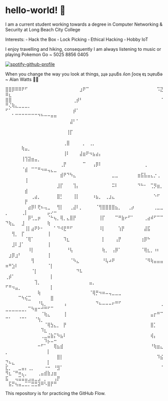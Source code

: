 # hello-world! :vulcan_salute:

I am a current student working towards a degree in Computer Networking & Security at Long Beach City College

Interests:
:white_small_square: Hack the Box
:white_small_square: Lock Picking
:white_small_square: Ethical Hacking
:white_small_square: Hobby IoT

I enjoy travelling and hiking, consequently I am always listening to music or playing Pokemon Go ~ 5025 8856 0405

[![spotify-github-profile](https://spotify-github-profile.vercel.app/api/view?uid=1266132630&cover_image=true&theme=default&show_offline=false&background_color=121212&interchange=false)](https://github.com/kittinan/spotify-github-profile)
 
When you change the way you look at things, ʇɥǝ ʇɥıuƃs ʎon ʃooʞ ɐʇ ɔɥɐuƃǝ ~ Alan Watts :bowing_woman:

⣿⣿⡿⠿⠿⠟⠋⠀⠀⠀⠀⠀⠀⠀⠀⠀⠀⠀⠀⠀⠀⠀⠀⣰⠟⠉⠀⠀⠀⠀⠀⠀⠀⠀⠀⠀⠀⠀⠀⠀⠀⠀⠀⠀⠀⠀⠀⠩⣝⠿⣆⠀⠀⠀⠀⠀⠀⠀⠀⠀⠀⠀⠀⠀⠀
⣿⣿⠀⠀⠀⠀⠀⠀⠀⠀⠀⠀⠀⠀⠀⠀⠀⠀⠀⠀⠀⢀⡾⠃⠀⠀⠀⠀⠀⠀⠀⠀⠀⠀⠀⠀⠀⠀⠀⠀⠀⠀⠀⠀⠀⠀⠀⠀⠈⠛⢌⢷⣄⣀⣀⣀⡀⠀⠀⠀⠀⠀⠀⠀⠀
⠋⠁⠀⠀⠀⠀⠀⠀⠀⠀⠀⠀⠀⠀⠀⠀⠀⠀⠀⠀⠀⡾⠁⠀⠀⠀⠀⠀⠀⠀⠀⠀⠀⠀⠀⠀⠀⠀⠀⠀⠀⠀⠀⠀⠀⠀⠀⠀⠀⠀⠀⠁⠉⠉⠉⠉⠉⠉⠉⠙⠓⠒⠒⠶⠶
⠀⠀⠀⠀⠀⠀⠀⠀⠀⠀⠀⠀⠀⠀⠀⠀⠀⠀⠀⠀⣼⠃⠁⠀⠀⠀⠀⠀⠀⠀⠀⠀⠀⠀⠀⠀⠀⠀⠀⠀⠀⠀⠀⠀⠀⠀⠀⠀⠀⠀⠀⠀⠀⠀⠀⠀⠀⠀⠀⠀⠀⠀⠀⠀⠀
⠀⠀⠀⠀⠀⠀⠀⠀⠀⠀⠀⠀⠀⠀⠀⠀⠀⠀⠀⢸⡏⠀⠀⠀⠀⠀⠀⠀⠀⠀⠀⠀⠀⠀⠀⠀⠀⠀⠀⠀⠀⠀⠀⠀⠀⠀⠀⠀⠀⠀⠀⠀⠀⠀⠀⠀⠀⠀⠀⠀⠀⠀⠀⠀⠀
⠀⠀⠀⠀⠀⠀⠀⠀⠀⠀⠀⠀⠀⠀⠀⠀⠀⠀⢀⣿⠀⠀⠀⠀⡀⠀⢀⡀⠀⠀⠀⠀⠀⠀⠀⠀⠀⠀⠀⠀⠀⠀⠀⠀⠀⠀⠀⠀⠀⠀⠀⠀⠀⠀⢷⣤⡀⠀⠀⠀⠀⠀⠀⠀⠀
⠀⠀⠀⠀⠀⠀⠀⠀⠀⠀⠀⠀⠀⠀⠀⠀⠀⠀⢸⠇⠀⠀⠀⣼⣶⠟⠲⣦⣴⡄⠀⠀⠀⠀⠀⠀⠀⠀⠀⠀⠀⠀⠀⠀⠀⠀⠀⠀⠀⠀⠀⠀⠀⠀⢸⢹⣽⣶⣤⡀⠀⠀⠀⠀⠀
⠀⠀⠀⠀⠀⠀⠀⠀⠀⠀⠀⠀⠀⠀⠀⠀⠀⢀⡟⠀⠀⠀⠀⠀⠉⠀⠀⢠⡿⠇⠀⠀⠀⠀⠀⠀⠀⠀⠀⠀⠀⠀⠀⢀⠀⠀⠀⠀⠀⠀⠀⠀⠀⠀⠈⣾⠀⠉⠉⠛⠲⠶⢤⣄⣀
⠀⠀⠀⠀⠀⠀⠀⠀⠀⠀⠀⠀⠀⠀⠀⠀⠀⣾⠟⠙⠳⣄⠀⠀⠀⠀⠀⠀⠀⠀⠀⠀⠀⣀⣀⠀⠀⠀⠀⠀⠀⣶⣯⣧⣤⣄⡐⢀⠀⠀⠀⠀⠀⠀⠀⢸⠀⠀⠀⠀⠀⠀⠀⠀⠀
⠀⠀⠀⠀⠀⠀⠀⠀⠀⠀⠀⠀⠀⠀⠀⠀⣸⡏⠀⠀⠀⢹⡄⠀⠀⠀⠀⠀⠀⠀⠀⠀⠀⠭⠇⠀⠀⠀⠀⠀⠀⠙⠓⠂⠀⢉⡻⣶⡀⠀⠀⠀⠀⠀⠀⣾⠀⠀⠀⠀⠀⠀⠀⠀⠀
⠀⠀⠀⠀⠀⠀⠀⠀⢀⣴⡀⠀⠀⠀⠀⠀⣿⡃⠀⠀⠀⢸⡇⠀⠀⠀⠀⠰⣦⡀⠀⢀⣰⣄⠀⠀⠀⠀⠀⠀⠀⠀⠀⠀⠀⠀⠑⠋⠀⠀⠀⠀⠀⠀⠀⡟⠀⠀⠀⠀⠀⠀⠀⠀⠀
⠀⠀⠀⠀⠀⠀⠀⣴⡿⠇⢟⠦⢤⣀⠀⠀⢻⡇⠀⠀⢀⣼⠇⡀⠀⠀⠀⠀⠈⢻⣿⣿⣿⣿⣦⡀⠀⠀⢀⡴⠀⠀⠀⠀⠀⠀⢀⣀⣀⡀⠀⠀⠀⠀⢀⡇⠀⠀⠀⠀⠀⠀⡤⠔⠒
⠀⠀⠀⠀⠀⠀⠀⡿⢃⣀⡶⠀⠀⠈⠓⢦⡀⢿⡀⣄⣿⡟⠀⠀⠀⠀⠀⠀⠀⢸⡏⠀⠀⠀⠉⠛⣷⠖⠋⠁⠀⠀⠀⢀⣴⠾⠋⠉⠉⠙⢷⣄⠀⠀⣸⠀⠀⠀⠀⠀⠀⠀⢷⠀⠀
⠀⠀⠀⠀⠀⠀⢸⡇⣴⠟⠗⠂⠀⠀⠀⠁⠙⠺⣟⠛⠋⠀⠀⠀⠀⠀⠀⠀⠀⠸⡇⠀⠀⠀⠀⢱⡟⠀⠀⠀⠀⠀⠀⣼⣯⠀⠀⠀⠀⠀⠀⢻⡀⠀⡏⠀⠀⠀⠀⠀⠀⠀⢸⠀⠀
⠀⠀⠀⠀⠀⠀⠈⢿⠁⠀⠀⠀⠀⠀⠀⠀⠀⠀⠹⣆⠀⠀⠀⠀⠀⠀⠀⠀⠀⠀⡇⠀⠀⠀⢠⡟⠀⠀⠀⠀⠀⠀⢰⡿⠓⠀⠀⠀⠀⠀⠀⣸⠇⣸⠁⠀⠀⠀⠀⠀⠀⠀⢸⠀⠀
⠀⠀⠀⠀⠀⠀⠀⠸⡇⠀⠀⠀⠀⠀⠀⠀⠀⠀⠀⠘⢧⠀⠀⠀⠀⠀⠀⠀⠀⠀⢷⡀⠀⢠⡿⠁⠀⠀⠀⠀⠀⠀⠈⢿⣆⡀⠰⠆⠀⠀⣰⡿⣰⠃⠀⠀⠀⠀⠀⠀⠀⠀⢸⠀⠀
⠀⠀⠀⠀⠀⠀⠀⠀⢻⠀⠀⠀⠀⠀⠀⠀⠀⠀⠀⠀⠈⠳⣄⠀⠀⠀⠀⠀⠀⠀⠘⢧⠴⠟⠀⠀⠀⠀⠀⠀⠀⠀⠀⠈⠻⢷⣤⣤⣤⠶⠛⣱⠇⠀⠀⠀⠀⠀⠀⠀⠀⠀⠈⡇⠀
⠀⠀⠀⠀⠀⠀⠀⠀⠈⡇⠀⠀⠀⠀⠀⠀⠀⠀⠀⠀⠀⠀⠙⠧⠀⠀⠀⠀⠀⠀⠀⠀⠀⠀⠀⠀⠀⠀⠀⠀⠀⠀⠀⠀⠀⠀⠀⠀⠀⢀⡾⠁⠀⠀⠀⠀⠀⠀⠀⠀⠀⠀⠀⡇⠀
⠀⠀⠀⠀⠀⠀⠀⠀⠀⢹⡀⠀⠀⠀⠀⠀⠀⠀⠀⠀⠀⠀⠀⠀⠀⠀⣤⡀⠀⠀⠀⠀⠀⠀⠀⠀⠀⠀⠀⠀⠀⠀⠀⠀⠀⠀⠀⠀⠀⠋⠛⠲⣤⡀⠀⠀⠀⠀⠀⠀⠀⠀⠀⡇⠀
⠀⠀⠀⠀⠀⠀⠀⠀⠀⠀⢷⠀⠀⠀⠀⠀⠀⠀⠀⠀⠀⠀⠀⠀⠀⠀⠈⢿⡛⠲⠶⠤⢤⣀⣀⣀⠀⠀⠀⠀⠀⠀⠀⠀⠀⠀⠀⠀⠀⠀⠀⠀⠀⠉⠳⢮⣉⠀⠀⠀⠀⠀⠀⣿⠀
⠀⠀⠀⠀⠀⠀⠀⠀⠀⠀⠘⢧⡀⠀⠀⠀⠀⠀⢠⠀⠀⠀⠀⠀⠀⠀⠀⠀⠙⠦⠤⠤⠤⠖⠛⠋⠀⠀⠀⠀⠀⠀⠀⠀⠀⠀⠀⠀⢀⣀⣀⣀⣀⣀⣀⡀⠉⠳⣶⠒⠚⠛⠋⠉⠀
⠀⠀⠀⠀⠀⠀⠀⠀⠀⠀⠀⠈⢷⣄⠀⠀⠀⠀⢸⠀⠀⠀⠀⠀⠀⠀⠀⠀⠀⠀⠀⠀⠀⠀⠀⠀⠀⠀⠀⠀⠀⠀⠀⠀⠀⣤⡖⠛⠉⠉⠁⠀⠀⠈⠉⠁⠀⠀⠈⢳⡀⠀⠀⠀⠀
⠀⠀⠀⠀⠀⠀⠀⠀⠀⠀⠀⠀⠈⢿⣳⣄⡀⠀⡟⠀⠀⠀⠀⠀⠀⠀⠀⠀⠀⠀⠀⠀⠀⠀⠀⠀⠀⠀⠀⠀⠀⠀⠀⠀⠀⣿⡁⠀⠀⠀⠀⠀⠀⠀⠀⠀⠀⠀⠀⠀⠹⣆⠀⠀⠀
⠀⠀⠀⠀⠀⠀⠀⠀⠀⠀⠀⢀⣀⣬⣷⡍⠳⣦⠇⠀⠀⠀⠀⠀⠀⠀⠀⠀⠀⠀⠀⠀⠀⠀⠀⠀⠀⠀⠀⠀⠀⠀⠀⠀⠀⢾⡄⠀⠀⠀⠀⠀⠀⠀⠀⠀⠀⠀⠀⠀⠀⠹⡦⠤⠒
⠀⠀⠀⠀⠀⠀⠀⠀⠀⠀⠒⠋⠁⠀⠀⢿⣦⣾⠀⠀⠀⠀⠀⠀⠀⠀⠀⠀⠀⠀⠀⠀⠀⠀⠀⠀⠀⠀⠀⠀⠀⠀⠀⠀⠀⠘⢷⣶⣄⡀⠀⠀⠀⠀⠀⠀⠀⠀⠀⠀⠀⠀⡇⠀⠀
⠀⠀⠀⠀⠀⠀⠀⠀⠀⠀⠀⠀⠀⠀⠀⠀⣿⡇⠀⠀⠀⠀⠀⠀⠀⠀⠀⠀⠀⠀⠀⠀⠀⠀⠀⠀⠀⠀⠀⠀⠀⠀⠀⠀⠀⠀⠀⠹⣮⡙⠦⣄⠀⠀⠀⠀⠀⠀⠀⠀⠀⠀⡇⠀⠀
⣏⡀⠀⠀⣀⣤⡄⢀⡀⠀⠀⠀⠐⠒⠀⠘⣻⠁⠀⠀⠀⠀⠀⠀⠀⠀⠀⠀⠀⠀⠀⠀⠀⠀⠀⠀⠀⠀⠀⠀⠀⠀⠀⠀⠀⠀⠀⠀⠈⠻⣆⠈⠛⠶⣄⡀⠀⠀⠀⢀⣤⣾⣷⣰⣶
⣯⠀⠀⢤⣭⣬⣤⣠⣤⣀⣠⠀⡀⠀⠀⢠⡟⠀⠀⠀⠀⠀⠀⠀⠀⠀⠀⠀⠀⠀⠀⠀⠀⠀⠀⠀⠀⠀⠀⠀⠀⠀⠀⠀⠀⠀⠀⠀⠀⠀⣯⡛⢦⣤⣀⣉⡉⣛⣛⣽⠿⠣⣿⡟⠛

This repository is for practicing the GitHub Flow.
